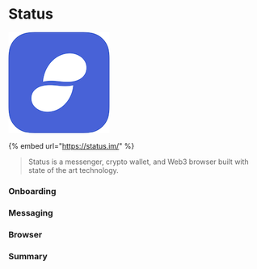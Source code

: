 # Status

![](../../.gitbook/assets/status-icon-small.png)

{% embed url="https://status.im/" %}

> Status is a messenger, crypto wallet, and Web3 browser built with state of the art technology.

### Onboarding



### Messaging



### Browser



### Summary



